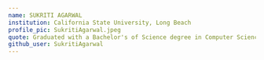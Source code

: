 ```yaml
---
name: SUKRITI AGARWAL
institution: California State University, Long Beach
profile_pic: SukritiAgarwal.jpeg
quote: Graduated with a Bachelor's of Science degree in Computer Science, finally a CSULB Alumni now.
github_user: SukritiAgarwal
---
```

